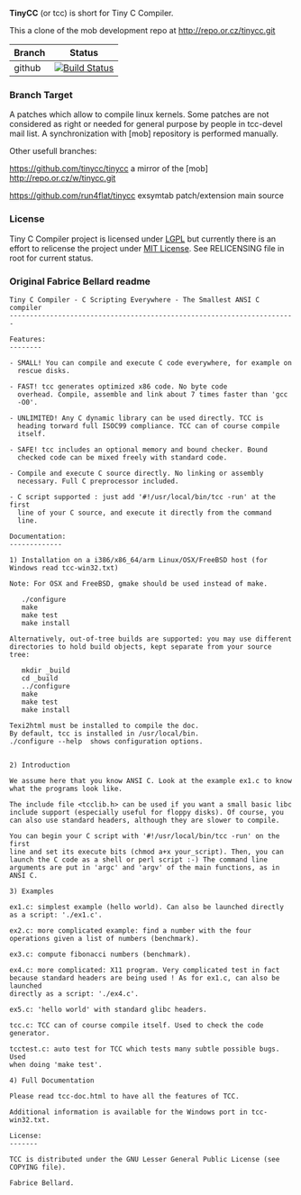 **TinyCC** (or tcc) is short for Tiny C Compiler.

This a clone of the mob development repo at http://repo.or.cz/tinycc.git

|Branch      |Status   |
|------------|---------|
|github      | [![Build Status](https://travis-ci.org/seyko2/tinycc.svg?branch=github)](https://travis-ci.org/seyko2/tinycc) |

### Branch Target

A patches which allow to compile linux kernels. Some patches are
not considered as right or needed for general purpose by people
in tcc-devel mail list. A synchronization with [mob] repository
is performed manually.

Other usefull branches:

https://github.com/tinycc/tinycc
    a mirror of the [mob]  http://repo.or.cz/w/tinycc.git

https://github.com/run4flat/tinycc
    exsymtab patch/extension main source


### License

Tiny C Compiler project is licensed under
[LGPL](https://en.wikipedia.org/wiki/GNU_Lesser_General_Public_License)
but currently there is an effort to relicense the project under [MIT
License](https://en.wikipedia.org/wiki/MIT_License). See RELICENSING file
in root for current status.

### Original Fabrice Bellard readme

```
Tiny C Compiler - C Scripting Everywhere - The Smallest ANSI C compiler
-----------------------------------------------------------------------

Features:
--------

- SMALL! You can compile and execute C code everywhere, for example on
  rescue disks.

- FAST! tcc generates optimized x86 code. No byte code
  overhead. Compile, assemble and link about 7 times faster than 'gcc
  -O0'.

- UNLIMITED! Any C dynamic library can be used directly. TCC is
  heading torward full ISOC99 compliance. TCC can of course compile
  itself.

- SAFE! tcc includes an optional memory and bound checker. Bound
  checked code can be mixed freely with standard code.

- Compile and execute C source directly. No linking or assembly
  necessary. Full C preprocessor included. 

- C script supported : just add '#!/usr/local/bin/tcc -run' at the first
  line of your C source, and execute it directly from the command
  line.

Documentation:
-------------

1) Installation on a i386/x86_64/arm Linux/OSX/FreeBSD host (for Windows read tcc-win32.txt)

Note: For OSX and FreeBSD, gmake should be used instead of make.

   ./configure
   make
   make test
   make install

Alternatively, out-of-tree builds are supported: you may use different
directories to hold build objects, kept separate from your source tree:

   mkdir _build
   cd _build
   ../configure
   make
   make test
   make install

Texi2html must be installed to compile the doc. 
By default, tcc is installed in /usr/local/bin.
./configure --help  shows configuration options.


2) Introduction

We assume here that you know ANSI C. Look at the example ex1.c to know
what the programs look like.

The include file <tcclib.h> can be used if you want a small basic libc
include support (especially useful for floppy disks). Of course, you
can also use standard headers, although they are slower to compile.

You can begin your C script with '#!/usr/local/bin/tcc -run' on the first
line and set its execute bits (chmod a+x your_script). Then, you can
launch the C code as a shell or perl script :-) The command line
arguments are put in 'argc' and 'argv' of the main functions, as in
ANSI C.

3) Examples

ex1.c: simplest example (hello world). Can also be launched directly
as a script: './ex1.c'.

ex2.c: more complicated example: find a number with the four
operations given a list of numbers (benchmark).

ex3.c: compute fibonacci numbers (benchmark).

ex4.c: more complicated: X11 program. Very complicated test in fact
because standard headers are being used ! As for ex1.c, can also be launched
directly as a script: './ex4.c'.

ex5.c: 'hello world' with standard glibc headers.

tcc.c: TCC can of course compile itself. Used to check the code
generator.

tcctest.c: auto test for TCC which tests many subtle possible bugs. Used
when doing 'make test'.

4) Full Documentation

Please read tcc-doc.html to have all the features of TCC.

Additional information is available for the Windows port in tcc-win32.txt.

License:
-------

TCC is distributed under the GNU Lesser General Public License (see
COPYING file).

Fabrice Bellard.
```
